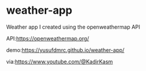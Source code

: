 # weather-app
Weather app I created using the openweathermap API

API:https://openweathermap.org/

demo:https://yusufdmrc.github.io/weather-app/

via:https://www.youtube.com/@KadirKasm

